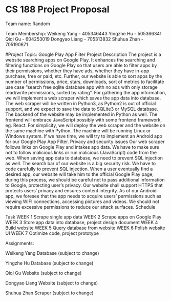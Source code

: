 # CS 188 Project Proposal

Team name: Random

Team Membership:
Weikeng Yang - 405346443
Yingzhe Hu - 505366341
Qiqi Gu - 604253019
Dongyao Liang - 705313832
Shuhua Zhan - 705190671

#Project Topic: Google Play App Filter
Project Description
The project is a website searching apps on Google Play. It enhances the searching and filtering functions on Google Play so that users are able to filter apps by their permissions, whether they have ads, whether they have in-app purchase, free or paid, etc. Further, our website is able to sort apps by the number of permissions, price, stars, downloads, sort of metrics to facilitate use case “search free sqlite database app with no ads with only storage read/write permissions, sorted by rating”.
For gathering the app information, we will implement a web scraper which saves the app data into database. The web scraper will be written in Python3, as Python2 is out of official support, and we expect to save the data to SQLite3 or MySQL database. The backend of the website may be implemented in Python as well. The frontend will embrace JavaScript possibly with some frontend framework, eg. React. For simplicity, we will deploy the web scraper and the website on the same machine with Python. The machine will be running Linux or Windows system.
If we have time, we will try to implement an Android app for our Google Play App Filter. 
Privacy and security issues
Our web scraper follows links on Google Play and intakes app data. We have to make sure not to follow malicious links or run malicious (JavaScript) code from the web. When saving app data to database, we need to prevent SQL injection as well.
The search bar of our website is a big security risk. We have to code carefully to prevent SQL injection. When a user eventually find a desired app, our website will take him to the official Google Play page, during this process, we should be careful not to pass additional information to Google, protecting user’s privacy. Our website shall support HTTPS that protects users’ privacy and ensures content integrity.
As of our Android app, we foresee that the app needs to acquire users’ permissions such as viewing WIFI connections, accessing pictures and videos. We should not require excessive permissions to reduce our attack surfaces. 
Schedule 

Task
WEEK 1
Scrape single app data
WEEK 2
Scrape apps on Google Play
WEEK 3
Store app data into database, project design document
WEEK 4
Build website
WEEK 5
Query database from website
WEEK 6
Polish website UI
WEEK 7
Optimize code, project prototype

Assignments:

Weikeng Yang
Database (subject to change)

Yingzhe Hu
Database (subject to change)

Qiqi Gu
Website (subject to change)

Dongyao Liang
Website (subject to change)

Shuhua Zhan
Scraper (subject to change)

